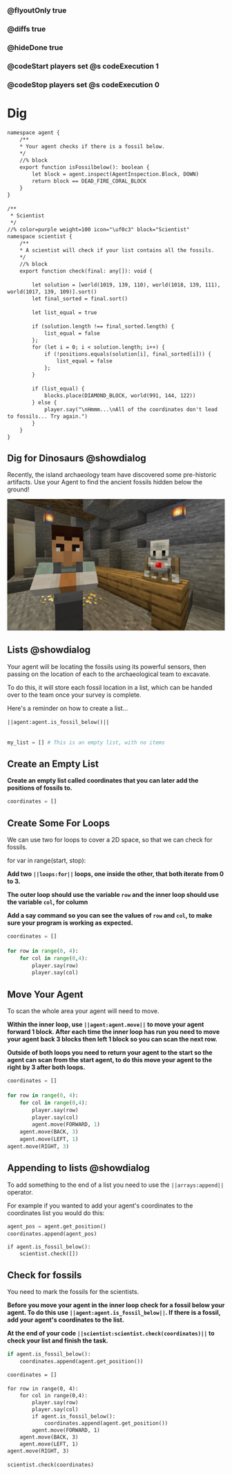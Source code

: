 ### @flyoutOnly true
### @diffs true
### @hideDone true
### @codeStart players set @s codeExecution 1
### @codeStop players set @s codeExecution 0

# Dig

```customts
namespace agent {
    /**
    * Your agent checks if there is a fossil below.
    */
    //% block
    export function isFossilbelow(): boolean {
        let block = agent.inspect(AgentInspection.Block, DOWN)
        return block == DEAD_FIRE_CORAL_BLOCK
    }
}

/**
 * Scientist
 */
//% color=purple weight=100 icon="\uf0c3" block="Scientist"
namespace scientist {
    /**
    * A scientist will check if your list contains all the fossils.
    */
    //% block
    export function check(final: any[]): void {

        let solution = [world(1019, 139, 110), world(1018, 139, 111), world(1017, 139, 109)].sort()
        let final_sorted = final.sort()

        let list_equal = true

        if (solution.length !== final_sorted.length) {
            list_equal = false
        };
        for (let i = 0; i < solution.length; i++) {
            if (!positions.equals(solution[i], final_sorted[i])) {
                list_equal = false
            };
        }

        if (list_equal) {
            blocks.place(DIAMOND_BLOCK, world(991, 144, 122))
        } else {
            player.say("\nHmmm...\nAll of the coordinates don't lead to fossils... Try again.")
        }
    }
}
```

## Dig for Dinosaurs @showdialog
Recently, the island archaeology team have discovered some pre-historic artifacts. Use your Agent to find the ancient fossils hidden below the ground!

![Cover image](https://raw.githubusercontent.com/CausewayDigital/Minecraft-EE-MakeCode/refs/heads/master/tutorials/python-islands/island-6/dig/cover.png)

## Lists @showdialog
Your agent will be locating the fossils using its powerful sensors, then passing on the location of each to the archaeological team to excavate.      

To do this, it will store each fossil location in a list, which can be handed over to the team once your survey is complete.   

Here's a reminder on how to create a list...

`||agent:agent.is_fossil_below()||`

```python

my_list = [] # This is an empty list, with no items

```

## Create an Empty List
**Create an empty list called coordinates that you can later add the positions of fossils to.**

```python
coordinates = []
```

## Create Some For Loops
We can use two for loops to cover a 2D space, so that we can check for fossils.

for var in range(start, stop):

**Add two `||loops:for||` loops, one inside the other, that both iterate from 0 to 3.**

**The outer loop should use the variable `row` and the inner loop should use the variable `col`, for column**

**Add a say command so you can see the values of `row` and `col`, to make sure your program is working as expected.**
```python
coordinates = []

for row in range(0, 4):
    for col in range(0,4):
        player.say(row)
        player.say(col)
```

## Move Your Agent
To scan the whole area your agent will need to move.

**Within the inner loop, use `||agent:agent.move||` to move your agent forward 1 block. After each time the inner loop has run you need to move your agent back 3 blocks then left 1 block so you can scan the next row.**

**Outside of both loops you need to return your agent to the start so the agent can scan from the start agent, to do this move your agent to the right by 3 after both loops.**

```python
coordinates = []

for row in range(0, 4):
    for col in range(0,4):
        player.say(row)
        player.say(col)
        agent.move(FORWARD, 1)
    agent.move(BACK, 3)
    agent.move(LEFT, 1)
agent.move(RIGHT, 3)
```

## Appending to lists @showdialog
To add something to the end of a list you need to use the `||arrays:append||` operator.

For example if you wanted to add your agent's coordinates to the coordinates list you would do this:

```python
agent_pos = agent.get_position()
coordinates.append(agent_pos)
```

```ghost
if agent.is_fossil_below():
    scientist.check([])
```

## Check for fossils
You need to mark the fossils for the scientists.

**Before you move your agent in the inner loop check for a fossil below your agent. To do this use `||agent:agent.is_fossil_below||`. If there is a fossil, add your agent's coordinates to the list.**

**At the end of your code `||scientist:scientist.check(coordinates)||` to check your list and finish the task.**

```python
if agent.is_fossil_below():
    coordinates.append(agent.get_position())
```

```ghost
coordinates = []

for row in range(0, 4):
    for col in range(0,4):
        player.say(row)
        player.say(col)
        if agent.is_fossil_below():
            coordinates.append(agent.get_position())
        agent.move(FORWARD, 1)
    agent.move(BACK, 3)
    agent.move(LEFT, 1)
agent.move(RIGHT, 3)

scientist.check(coordinates)
```
